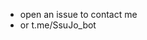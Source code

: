 - open an issue to contact me
- or t.me/SsuJo_bot

<!---
1049731887/1049731887 is a ✨ special ✨ repository because its `README.md` (this file) appears on your GitHub profile.
You can click the Preview link to take a look at your changes.
--->
